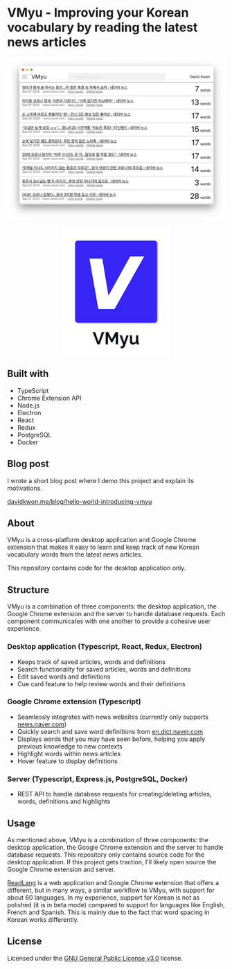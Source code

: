 # VMyu - Improving your Korean vocabulary by reading the latest news articles

<p align='center'>
    <img src ='docs/img/vmyu_screenshot.png'>
</p>
<p align='center'>
    <img src ='docs/img/logo_small.png'>
</p>

## Built with
- TypeScript
- Chrome Extension API
- Node.js
- Electron
- React
- Redux
- PostgreSQL
- Docker

## Blog post
I wrote a short blog post where I demo this project and explain its motivations.

[davidkwon.me/blog/hello-world-introducing-vmyu](https://davidkwon.me/blog/hello-world-introducing-vmyu)

## About
VMyu is a cross-platform desktop application and Google Chrome extension that makes it
easy to learn and keep track of new Korean vocabulary words from the latest news articles.

This repository contains code for the desktop application only.

## Structure
VMyu is a combination of three components: the desktop application, the Google Chrome
extension and the server to handle database requests. Each component communicates
with one another to provide a cohesive user experience.

### Desktop application (Typescript, React, Redux, Electron)
 - Keeps track of saved articles, words and definitions
 - Search functionality for saved articles, words and definitions
 - Edit saved words and definitions
 - Cue card feature to help review words and their definitions

### Google Chrome extension (Typescript)
 - Seamlessly integrates with news websites (currently only supports [news.naver.com](https://news.naver.com))
 - Quickly search and save word definitions from [en.dict.naver.com](https://en.dict.naver.com/#/main)
 - Displays words that you may have seen before, helping you apply previous knowledge to new contexts
 - Highlight words within news articles
 - Hover feature to display definitions

### Server (Typescript, Express.js, PostgreSQL, Docker)
 - REST API to handle database requests for creating/deleting articles, words, definitions and highlights

## Usage
As mentioned above, VMyu is a combination of three components: the desktop application,
the Google Chrome extension and the server to handle database requests.
This repository only contains source code for the desktop application.
If this project gets traction, I'll likely open source the Google Chrome extension and server.

[ReadLang](https://readlang.com) is a web application and Google Chrome extension that
offers a different, but in many ways, a similar workflow to VMyu, with support for about 60 languages.
In my experience, support for Korean is not as polished (it is in beta mode) compared
to support for languages like English, French and Spanish.
This is mainly due to the fact that word spacing in Korean works differently.

## License

Licensed under the [GNU General Public License v3.0](LICENSE.md) license.